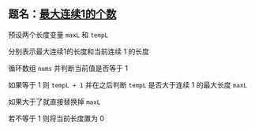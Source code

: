 ## 题名：[最大连续1的个数](https://leetcode-cn.com/problems/max-consecutive-ones/)

预设两个长度变量 `maxL` 和 `tempL` 

分别表示最大连续1的长度和当前连续 1 的长度

循环数组 `nums` 并判断当前值是否等于 1

如果等于 1 则 `tempL + 1` 并在之后判断 `tempL` 是否大于连续 1 的最大长度 `maxL` 

如果大于了就直接替换掉 `maxL`

若不等于 1 则将当前长度置为 0 
